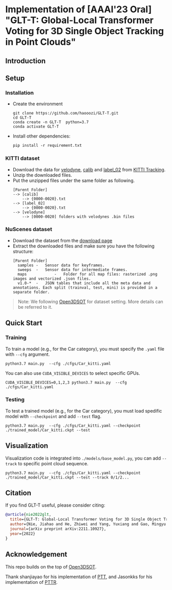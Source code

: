 # Implementation of [AAAI'23 Oral] "GLT-T: Global-Local Transformer Voting for 3D Single Object Tracking in Point Clouds"

## Introduction

## Setup
### Installation
+ Create the environment
  ```
  git clone https://github.com/haooozi/GLT-T.git
  cd GLT-T
  conda create -n GLT-T  python=3.7
  conda activate GLT-T
  ```
+ Install other dependencies:
  ```
  pip install -r requirement.txt
  ```
### KITTI dataset
+ Download the data for [velodyne](http://www.cvlibs.net/download.php?file=data_tracking_velodyne.zip), [calib](http://www.cvlibs.net/download.php?file=data_tracking_calib.zip) and [label_02](http://www.cvlibs.net/download.php?file=data_tracking_label_2.zip) from [KITTI Tracking](http://www.cvlibs.net/datasets/kitti/eval_tracking.php).
+ Unzip the downloaded files.
+ Put the unzipped files under the same folder as following.
  ```
  [Parent Folder]
  --> [calib]
      --> {0000-0020}.txt
  --> [label_02]
      --> {0000-0020}.txt
  --> [velodyne]
      --> [0000-0020] folders with velodynes .bin files
  ```

### NuScenes dataset
+ Download the dataset from the [download page](https://www.nuscenes.org/download)
+ Extract the downloaded files and make sure you have the following structure:
  ```
  [Parent Folder]
    samples	-	Sensor data for keyframes.
    sweeps	-	Sensor data for intermediate frames.
    maps	        -	Folder for all map files: rasterized .png images and vectorized .json files.
    v1.0-*	-	JSON tables that include all the meta data and annotations. Each split (trainval, test, mini) is provided in a separate folder.
  ```
>Note: We following [Open3DSOT](https://github.com/Ghostish/Open3DSOT) for dataset setting. More details can be referred to it.

## Quick Start
### Training
To train a model (e.g., for the Car category), you must specify the `.yaml` file with `--cfg` argument.
```
python3.7 main.py  --cfg ./cfgs/Car_kitti.yaml
```
You can also use `CUDA_VISIBLE_DEVICES` to select specific GPUs.
```
CUDA_VISIBLE_DEVICES=0,1,2,3 python3.7 main.py  --cfg ./cfgs/Car_kitti.yaml
```
### Testing
To test a trained model (e.g., for the Car category), you must load spedific model with `--checkpoint` and add `--test` flag.
```
python3.7 main.py  --cfg ./cfgs/Car_kitti.yaml --checkpoint ./trained_model/Car_kitti.ckpt --test
```

## Visualization
Visualization code is integrated into `./models/base_model.py`, you can add `--track` to specific point cloud sequence.
```
python3.7 main.py  --cfg ./cfgs/Car_kitti.yaml --checkpoint ./trained_model/Car_kitti.ckpt --test --track 0/1/2...
```

## Citation
If you find GLT-T useful, please consider citing: 

```bibtex
@article{nie2022glt,
  title={GLT-T: Global-Local Transformer Voting for 3D Single Object Tracking in Point Clouds},
  author={Nie, Jiahao and He, Zhiwei and Yang, Yuxiang and Gao, Mingyu and Zhang, Jing},
  journal={arXiv preprint arXiv:2211.10927},
  year={2022}
}
```

## Acknowledgement
This repo builds on the top of [Open3DSOT](https://github.com/Ghostish/Open3DSOT).

Thank shanjiayao for his implementation of [PTT](https://github.com/shanjiayao/PTT), and Jasonkks for his implementation of [PTTR](https://github.com/Jasonkks/PTTR).
